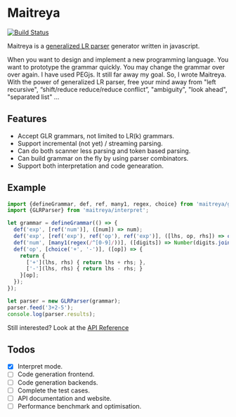 # Maitreya

[![Build Status](https://travis-ci.org/hackwaly/maitreya.svg)](https://travis-ci.org/hackwaly/maitreya)

Maitreya is a [generalized LR parser](https://en.wikipedia.org/wiki/GLR_parser) generator written in javascript.

When you want to design and implement a new programming language. You want to prototype the grammar quickly. You may change the grammar over over again. I have used PEGjs. It still far away my goal. So, I wrote Maitreya. With the power of generalized LR parser, free your mind away from "left recursive", “shift/reduce reduce/reduce conflict”, "ambiguity", "look ahead", "separated list" ...

## Features

- Accept GLR grammars, not limited to LR(k) grammars.
- Support incremental (not yet) / streaming parsing.
- Can do both scanner less parsing and token based parsing.
- Can build grammar on the fly by using parser combinators.
- Support both interpretation and code genearation.

## Example

```javascript
import {defineGrammar, def, ref, many1, regex, choice} from 'maitreya/grammar';
import {GLRParser} from 'maitreya/interpret';

let grammar = defineGrammar(() => {
  def('exp', [ref('num')], ([num]) => num);
  def('exp', [ref('exp'), ref('op'), ref('exp')], ([lhs, op, rhs]) => op(lhs, rhs));
  def('num', [many1(regex(/^[0-9]/))], ([digits]) => Number(digits.join('')));
  def('op', [choice('+', '-')], ([op]) => {
    return {
      ['+'](lhs, rhs) { return lhs + rhs; },
      ['-'](lhs, rhs) { return lhs - rhs; }
    }[op];
  });
});

let parser = new GLRParser(grammar);
parser.feed('3+2-5');
console.log(parser.results);
```
Still interested? Look at the [API Reference](https://github.com/hackwaly/maitreya/wiki/API-Reference)

## Todos

- [x] Interpret mode.
- [ ] Code generation frontend.
- [ ] Code generation backends.
- [ ] Complete the test cases.
- [ ] API documentation and website.
- [ ] Performance benchmark and optimisation.
